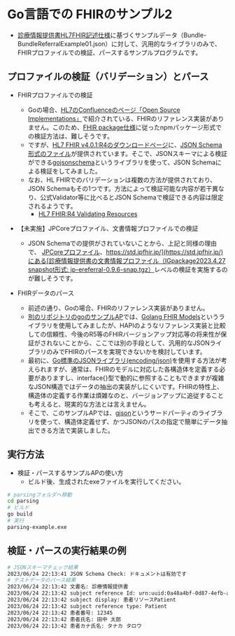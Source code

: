 # Go言語での FHIRのサンプル2

- [診療情報提供書HL7FHIR記述仕様](https://std.jpfhir.jp/)に基づくサンプルデータ（Bundle-BundleReferralExample01.json）に対して、汎用的なライブラリのみで、FHIRプロファイルでの検証、パースするサンプルプログラムです。

## プロファイルの検証（バリデーション）とパース
- FHIRプロファイルでの検証
    - Goの場合、[HL7のConfluenceのページ「Open Source Implementations」](https://confluence.hl7.org/display/FHIR/Open+Source+Implementations)で紹介されている、FHIRのリファレンス実装がありません。このため、[FHIR package仕様](https://registry.fhir.org/learn)に従ったnpmパッケージ形式での検証方法は、難しそうです。
    - ですが、[HL7 FHIR v4.0.1:R4のダウンロードページ](https://hl7.org/fhir/R4/downloads.html)に、[JSON Schema形式のファイル](https://hl7.org/fhir/R4/fhir.schema.json.zip)が提供されています。そこで、JSONスキーマによる検証ができる[gojsonschema](https://github.com/xeipuuv/gojsonschema)というライブラリを使って、JSON Schemaによる検証をしてみました。
    - なお、HL FHIRでのバリデーションは複数の方法が提供されており、JSON Schemaもその1つです。方法によって検証可能な内容が若干異なり、公式Validator等に比べるとJSON Schemaで検証できる内容は限定されるようです。
        - [HL7 FHIR:R4 Validating Resources](http://hl7.org/fhir/R4/validation.html)

- 【未実施】JPCoreプロファイル、文書情報プロファイルでの検証
    - JSON Schemaでの提供がされていないことから、上記と同様の理由で、 [JPCoreプロファイル](https://jpfhir.jp/fhir/core/)、[https://std.jpfhir.jp/](https://std.jpfhir.jp/)にある[診療情報提供書の文書情報プロファイル（IGpackage2023.4.27 snapshot形式: jp-ereferral-0.9.6-snap.tgz）](https://jpfhir.jp/fhir/eReferral/jp-ereferral-0.9.7-snap.tgz)レベルの検証を実施するのが難しそうです。

- FHIRデータのパース
    - 前述の通り、Goの場合、FHIRのリファレンス実装がありません。
    - [別のリポジトリのgoのサンプルAP](https://github.com/mysd33/gofhirsample)では、[Golang FHIR Models](https://github.com/samply/golang-fhir-models)というライブラリを使用してみましたが、HAPIのようなリファレンス実装と比較しての信頼性、今後のR5等のFHIRバージョンアップ対応等の将来性が保証がされないことから、ここでは別の手段として、汎用的なJSONライブラリのみでFHIRのパースを実現できないかを検討しています。
    - 最初に、[Go標準のJSONライブラリ(encoding/json)](https://pkg.go.dev/encoding/json)を使用する方法が考えられますが、通常は、FHIRのモデルに対応した各構造体を定義する必要がありますし、interface{}型で動的に参照することもできますが複雑なJSON構造ではデータの抽出の実装がしにくいです。FHIRの特性上、構造体の定義する作業は煩雑なのと、バージョンアップに追従することも考えると、現実的な方法とは言えません。
    - そこで、このサンプルAPでは、[gjson](https://github.com/tidwall/gjson)というサードパーティのライブラリを使って、構造体定義せず、かつJSONのパスの指定で簡単にデータ抽出できる方法で実装しました。

## 実行方法
- 検証・パースするサンプルAPの使い方
    - ビルド後、生成されたexeファイルを実行してください。
```sh
# parsingフォルダへ移動
cd parsing
# ビルド
go build
# 実行
parsing-example.exe
```


## 検証・パースの実行結果の例

```sh
# JSONスキーマチェック結果
2023/06/24 22:13:41 JSON Schema Check: ドキュメントは有効です
# テストデータのパース結果
2023/06/24 22:13:42 文書名: 診療情報提供書
2023/06/24 22:13:42 subject reference Id: urn:uuid:0a48a4bf-0d87-4efb-aafd-d45e0842a4dd
2023/06/24 22:13:42 subject display: 患者リソースPatient
2023/06/24 22:13:42 subject reference type: Patient
2023/06/24 22:13:42 患者番号: 12345
2023/06/24 22:13:42 患者氏名: 田中 太郎
2023/06/24 22:13:42 患者カナ氏名: タナカ タロウ
```